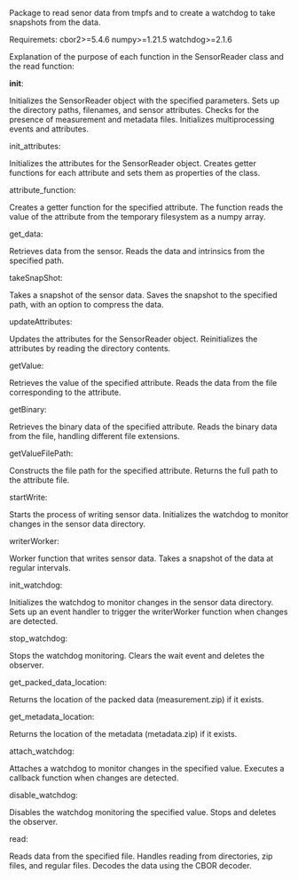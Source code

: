 Package to read senor data from tmpfs and to create a watchdog to take snapshots from the data.

Requiremets:
cbor2>=5.4.6
numpy>=1.21.5
watchdog>=2.1.6





Explanation of the purpose of each function in the SensorReader class and the read function:

__init__:

Initializes the SensorReader object with the specified parameters.
Sets up the directory paths, filenames, and sensor attributes.
Checks for the presence of measurement and metadata files.
Initializes multiprocessing events and attributes.

init_attributes:

Initializes the attributes for the SensorReader object.
Creates getter functions for each attribute and sets them as properties of the class.

attribute_function:

Creates a getter function for the specified attribute.
The function reads the value of the attribute from the temporary filesystem as a numpy array.

get_data:

Retrieves data from the sensor.
Reads the data and intrinsics from the specified path.

takeSnapShot:

Takes a snapshot of the sensor data.
Saves the snapshot to the specified path, with an option to compress the data.

updateAttributes:

Updates the attributes for the SensorReader object.
Reinitializes the attributes by reading the directory contents.

getValue:

Retrieves the value of the specified attribute.
Reads the data from the file corresponding to the attribute.

getBinary:

Retrieves the binary data of the specified attribute.
Reads the binary data from the file, handling different file extensions.

getValueFilePath:

Constructs the file path for the specified attribute.
Returns the full path to the attribute file.

startWrite:

Starts the process of writing sensor data.
Initializes the watchdog to monitor changes in the sensor data directory.

writerWorker:

Worker function that writes sensor data.
Takes a snapshot of the data at regular intervals.

init_watchdog:

Initializes the watchdog to monitor changes in the sensor data directory.
Sets up an event handler to trigger the writerWorker function when changes are detected.

stop_watchdog:

Stops the watchdog monitoring.
Clears the wait event and deletes the observer.

get_packed_data_location:

Returns the location of the packed data (measurement.zip) if it exists.

get_metadata_location:

Returns the location of the metadata (metadata.zip) if it exists.

attach_watchdog:

Attaches a watchdog to monitor changes in the specified value.
Executes a callback function when changes are detected.

disable_watchdog:

Disables the watchdog monitoring the specified value.
Stops and deletes the observer.

read:

Reads data from the specified file.
Handles reading from directories, zip files, and regular files.
Decodes the data using the CBOR decoder.
